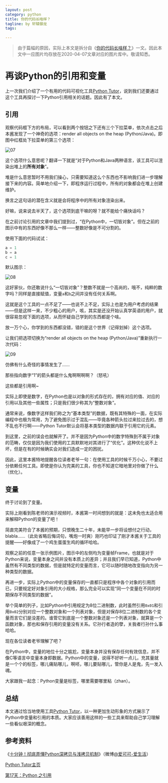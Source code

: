 ```yaml
---
layout: post
category: python
title: 你的代码长啥样？
tagline: by 轩辕御龙
tags:
	
---
```


> 由于篇幅的原因，实际上本文是拆分自《[你的代码长啥样？](./2020-04-07-visualize-your-code.md)》一文。因此本文中一应图片均存放在2020-04-07文章对应的图片库中。敬请知悉。

# 再谈Python的引用和变量

上一次我们介绍了一个有用的代码可视化工具[Python Tutor](http://pythontutor.com/)，说到我们还要通过这个工具再探讨一下Python引用相关的话题。因此有了本文。

<!--more-->

## 引用

观察代码框下方的布局，可以看到两个按钮之下还有三个下拉菜单，依次点击之后本酱发现了一个神奇的选项：render all objects on the heap (Python/Java)。即图中红框处下拉菜单的第三个选项：

![07](http://www.justdopython.com/assets/images/2020/04/2020-04-07-visualize-your-code/07.png)

这个选项什么意思呢？翻译一下就是“对于Python和Java两种语言，该工具可以渲染出堆上的**所有对象**”。

堆是什么意思暂时不用我们操心，只需要知道这么个东西也不影响我们进一步理解接下来的内容。简单地介绍一下，即程序运行过程中，所有的对象都会在堆上创建维护。

换言之这句话的潜在含义就是会将程序中的所有对象渲染出来。

好嘛，说来说去半天了，这个选项到底干嘛的呀？就不能给个痛快话吗？

在之前讨论引用的文章中我们提到过，“在Python中，一切皆对象”。但在之前的图示中有的东西好像不那么一样——整数好像是不可分割的。

使用下面的代码试试：

```python
a = 1
b = a
c = 1
```

默认图示：

![08](http://www.justdopython.com/assets/images/2020/04/2020-04-07-visualize-your-code/08.png)

这好家伙，你还敢说什么“一切皆对象”？整数不就是一个高尚的，哦不，纯粹的数字吗？同样是直接赋值，变量`a`和`b`之间并没有任何关系啊。

这就是这个工具的一点不足了——也说不上不足，实际上也是为用户考虑的结果——但是这样一来，不少粗心的用户，咳，其实是还没开始认真学英语的用户，就很容易忽视下面的选项，从而怀疑自己学到的东西都是个啥。

放一万个心，你学到的东西都没错，错的是这个世界（记得划掉）这个选项。

让我们把选项切换为“render all objects on the heap (Python/Java)”重新执行一次代码：

![09](http://www.justdopython.com/assets/images/2020/04/2020-04-07-visualize-your-code/09.gif)

仿佛有什么奇怪的事情发生了……

那些指向数字“1”的箭头都是什么鬼啊啊啊啊？（怒吼）

这些都是引用啊~

实际上即使是数字，在Python也是以对象的形式存在的，拥有对应的值、对应的引用以及其他一些属性；只是我们很少称其为“整数对象”。

通常来说，像数字这样我们称之为“基本类型”的数据，既有其特殊的一面，在实际编程中也极为常用，为了避免图示过于混乱——毕竟各种箭头拉过来拉过去的，想不乱也不行啊——Python Tutor默认会将基本类型的数据内联于引用它的元素。

到这里，之前的误会也就解开了。并不是因为Python中的数字特殊到不属于对象的范畴，仅仅是因为我们使用的工具默默地对其进行了“优化”。这种优化说不上坏，但是在有的时候确实会对我们造成一定的困扰。

因此，这里本酱特地提醒各位读者老爷一句：在使用工具的时候千万小心，不要过分依赖任何工具。即使是你认为完美的工具，你也不知道它暗地里对你做了什么（优化）。

## 变量

终于讨论到了变量。

实际上刚看到陈老师的演示视频时，本酱第一时间想到的就是：这未免也太适合用来解释Python的变量了吧！

简直完美符合了本酱的预期，只恨晚生二十年，未能早一步将设想付之行动，blabla……（此处省略后悔词句，嘴炮一时爽）刚巧也印证了刚才本酱关于工具的提醒——好像成了一个鸡生蛋蛋生鸡的循环哈哈。

观察之前的任意一张示例图片，图示中的左侧均为变量帧Frame，也就是对于Python来说，变量本身之间并没有本质上的差异；并且我们早已知道，Python中虽然有不同类型的数据，但是就特定的变量而言，它可以随时随地改变指向为另一种类型的数据。

再进一步，实际上Python中的变量保存的一直都只是程序中各个对象的引用而已，只要规定好对象引用的大小规格，那么完全可以实现“同一个变量在不同的时期保存不同类型的数据”。

举个简单的列子，比如Python中引用规定为8位二进制数，此时虽然引用`0x01`和引用`0x02`分别对应一个整数对象和一个列表对象，但是对保存8位二进制数的各个变量而言它们是没差的。谁管它到底是一个整数对象还是一个列表对象，就算是一个函数对象，那也和保存引用的变量没有关系。它孙行者造的孽，关我者行孙什么事哈哈。

现在各位读者老爷理解了吧？

在Python中，变量的地位十分之尴尬，变量本身并没有保存任何有效信息，并不像C等语言中变量本身即数据。Python中的变量，说得不好听一点儿，充其量就是一个个的标签，哪儿痛贴哪儿，啊呸，哪儿要贴哪儿，管你是人是鬼，先一发入魂。

大家跟我一起念：Python变量是标签，哪里需要哪里粘（zhan）。

## 总结

本文通过恰当地使用工具[Python Tutor](http://pythontutor.com/)，以一种更加生动形象的方式展示了Python中变量和引用的本质。大家应该善用这样的一些工具来帮助自己学习理解一些看似艰深的概念。

## 参考资料

《[十分钟！彻底弄懂Python深拷贝与浅拷贝机制](https://www.bilibili.com/video/BV1jT4y1G7AN)》（微博[@爱可可-爱生活](https://weibo.com/fly51fly?topnav=1&wvr=6&topsug=1&is_hot=1)）

[Python Tutor主页](http://pythontutor.com/)

[第17天：Python 之引用](https://mp.weixin.qq.com/s/WyXVOitod4PmxeIn993H7Q)